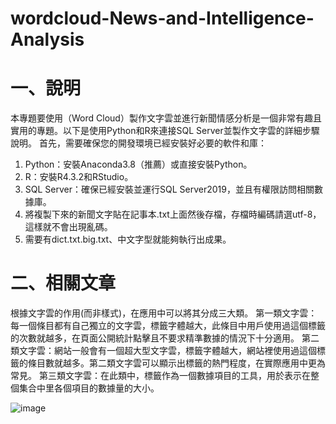 # wordcloud-News-and-Intelligence-Analysis
# 一、說明
本專題要使用（Word Cloud）製作文字雲並進行新聞情感分析是一個非常有趣且實用的專題。以下是使用Python和R來連接SQL Server並製作文字雲的詳細步驟說明。
首先，需要確保您的開發環境已經安裝好必要的軟件和庫：
1.	Python：安裝Anaconda3.8（推薦）或直接安裝Python。
2.	R：安裝R4.3.2和RStudio。
3.	SQL Server：確保已經安裝並運行SQL Server2019，並且有權限訪問相關數據庫。
4.	將複製下來的新聞文字貼在記事本.txt上面然後存檔，存檔時編碼請選utf-8，這樣就不會出現亂碼。
5.	需要有dict.txt.big.txt、中文字型就能夠執行出成果。
# 二、相關文章
根據文字雲的作用(而非樣式)，在應用中可以將其分成三大類。
第一類文字雲：每一個條目都有自己獨立的文字雲，標籤字體越大，此條目中用戶使用過這個標籤的次數就越多，在頁面公開統計點擊且不要求精準數據的情況下十分適用。
第二類文字雲：網站一般會有一個超大型文字雲，標籤字體越大，網站裡使用過這個標籤的條目數就越多。第二類文字雲可以顯示出標籤的熱門程度，在實際應用中更為常見。
第三類文字雲：在此類中，標籤作為一個數據項目的工具，用於表示在整個集合中里各個項目的數據量的大小。

![image](https://github.com/LonelyCaesar/wordcloud-News-and-Intelligence-Analysis/assets/101235367/eb3d310d-a42e-4e15-a494-61f7dc281924)



